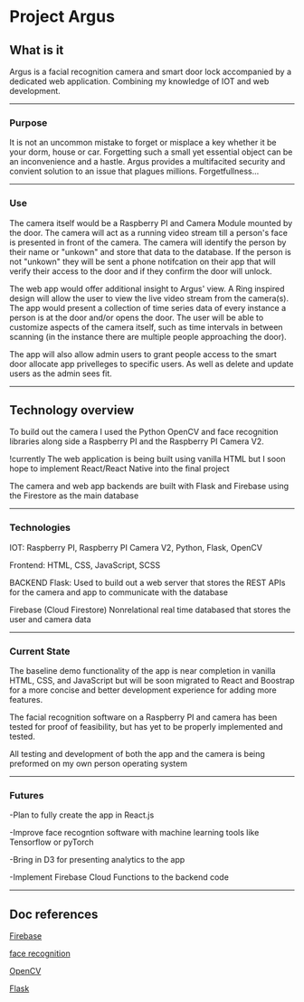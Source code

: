 # Project Argus

## What is it

Argus is a facial recognition camera and smart door lock accompanied by a dedicated web application. Combining my knowledge of IOT and web development.

---

### Purpose

It is not an uncommon mistake to forget or misplace a key whether it be your dorm, house or car. Forgetting such a small yet essential object can be an inconvenience and a hastle. Argus provides a multifacited security and convient solution to an issue that plagues millions. Forgetfullness...

---

### Use

The camera itself would be a Raspberry PI and Camera Module mounted by the door. The camera will act as a running video stream till a person's face is presented in front of the camera. The camera will identify the person by their name or "unkown" and store that data to the database. If the person is not "unkown" they will be sent a phone notifcation on their app that will verify their access to the door and if they confirm the door will unlock.

The web app would offer additional insight to Argus' view. A Ring inspired design will allow the user to view the live video stream from the camera(s). The app would present a collection of time series data of every instance a person is at the door and/or opens the door. The user will be able to customize aspects of the camera itself, such as time intervals in between scanning (in the instance there are multiple people approaching the door).

The app will also allow admin users to grant people access to the smart door allocate app privelleges to specific users. As well as delete and update users as the admin sees fit.

---

## Technology overview

To build out the camera I used the Python OpenCV and face recognition libraries along side a Raspberry PI and the Raspberry PI Camera V2.

!currently
The web application is being built using vanilla HTML but I soon hope to implement React/React Native into the final project

The camera and web app backends are built with Flask and Firebase using the Firestore as the main database

---

### Technologies

IOT: Raspberry PI, Raspberry PI Camera V2, Python, Flask, OpenCV

Frontend: HTML, CSS, JavaScript, SCSS

BACKEND
Flask:
Used to build out a web server that stores the REST APIs for the camera and app to communicate with the database

Firebase (Cloud Firestore)
Nonrelational real time databased that stores the user and camera data

---

### Current State

The baseline demo functionality of the app is near completion in vanilla HTML, CSS, and JavaScript but will be soon migrated to React and Boostrap for a more concise and better development experience for adding more features.

The facial recognition software on a Raspberry PI and camera has been tested for proof of feasibility, but has yet to be properly implemented and tested.

All testing and development of both the app and the camera is being preformed on my own person operating system

---

### Futures

-Plan to fully create the app in React.js

-Improve face recogntion software with machine learning tools like Tensorflow or pyTorch

-Bring in D3 for presenting analytics to the app

-Implement Firebase Cloud Functions to the backend code

---

## Doc references

[Firebase](https://firebase.google.com/docs/firestore)

[face recognition](https://github.com/ageitgey/face_recognition)

[OpenCV](https://docs.opencv.org/4.x/d6/d00/tutorial_py_root.html)

[Flask](https://flask.palletsprojects.com/en/2.1.x/)
